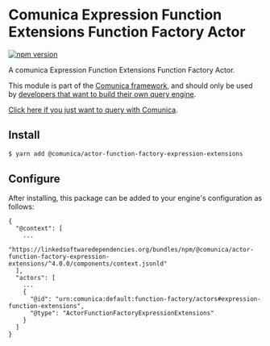 # Comunica Expression Function Extensions Function Factory Actor

[![npm version](https://badge.fury.io/js/%40comunica%2Factor-function-factory-expression-function-extensions.svg)](https://www.npmjs.com/package/@comunica/actor-function-factory-expression-extensions)

A comunica Expression Function Extensions Function Factory Actor.

This module is part of the [Comunica framework](https://github.com/comunica/comunica),
and should only be used by [developers that want to build their own query engine](https://comunica.dev/docs/modify/).

[Click here if you just want to query with Comunica](https://comunica.dev/docs/query/).

## Install

```bash
$ yarn add @comunica/actor-function-factory-expression-extensions
```

## Configure

After installing, this package can be added to your engine's configuration as follows:
```text
{
  "@context": [
    ...
    "https://linkedsoftwaredependencies.org/bundles/npm/@comunica/actor-function-factory-expression-extensions/^4.0.0/components/context.jsonld"
  ],
  "actors": [
    ...
    {
      "@id": "urn:comunica:default:function-factory/actors#expression-function-extensions",
      "@type": "ActorFunctionFactoryExpressionExtensions"
    }
  ]
}
```
